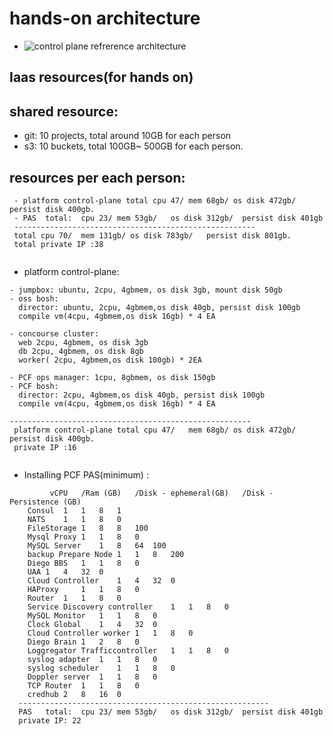 # hands-on architecture
- ![control plane refrerence architecture](https://docs.pivotal.io/pivotalcf/2-3/plan/images/concourse-multi-zone.png)

## Iaas resources(for hands on)

## shared resource:
- git: 10 projects, total around 10GB for each person
- s3: 10 buckets, total 100GB~ 500GB for each person.

## resources per each person:
```
 - platform control-plane total cpu 47/	mem 68gb/ os disk 472gb/	persist disk 400gb.
 - PAS	total: 	cpu 23/	mem 53gb/	os disk 312gb/	persist disk 401gb
 ------------------------------------------------------
 total cpu 70/	mem 131gb/ os disk 783gb/	persist disk 801gb.
 total private IP :38
 
```

- platform control-plane: 
```
- jumpbox: ubuntu, 2cpu, 4gbmem, os disk 3gb, mount disk 50gb
- oss bosh: 
  director: ubuntu, 2cpu, 4gbmem,os disk 40gb, persist disk 100gb
  compile vm(4cpu, 4gbmem,os disk 16gb) * 4 EA
  
- concourse cluster:
  web 2cpu, 4gbmem, os disk 3gb
  db 2cpu, 4gbmem, os disk 8gb
  worker( 2cpu, 4gbmem,os disk 100gb) * 2EA
   
- PCF ops manager: 1cpu, 8gbmem, os disk 150gb
- PCF bosh:  
  director: 2cpu, 4gbmem,os disk 40gb, persist disk 100gb
  compile vm(4cpu, 4gbmem,os disk 16gb) * 4 EA

------------------------------------------------------
 platform control-plane total cpu 47/	mem 68gb/ os disk 472gb/	persist disk 400gb.
 private IP :16
 
```

- Installing PCF PAS(minimum) :
```
         vCPU	/Ram (GB)	/Disk - ephemeral(GB)	/Disk - Persistence (GB)
	Consul	1	1	8	1
	NATS	1	1	8	0
	FileStorage	1	8	8	100
	Mysql Proxy	1	1	8	0
	MySQL Server	1	8	64	100
	backup Prepare Node	1	1	8	200
	Diego BBS	1	1	8	0
	UAA	1	4	32	0
	Cloud Controller	1	4	32	0
	HAProxy 	1	1	8	0
	Router	1	1	8	0
	Service Discovery controller	1	1	8	0
	MySQL Monitor	1	1	8	0
	Clock Global	1	4	32	0
	Cloud Controller worker	1	1	8	0
	Diego Brain	1	2	8	0
	Loggregator Trafficcontroller	1	1	8	0
	syslog adapter	1	1	8	0
	syslog scheduler	1	1	8	0
	Doppler server	1	1	8	0
	TCP Router	1	1	8	0
	credhub	2	8	16	0
  --------------------------------------------------------
  PAS	total: 	cpu 23/	mem 53gb/	os disk 312gb/	persist disk 401gb
  private IP: 22
```

